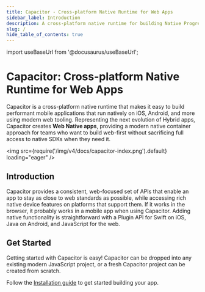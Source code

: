 ```yaml
---
title: Capacitor - Cross-platform Native Runtime for Web Apps
sidebar_label: Introduction
description: A cross-platform native runtime for building Native Progressive Web Apps for iOS, Android, and beyond
slug: /
hide_table_of_contents: true
---
```


import useBaseUrl from '@docusaurus/useBaseUrl';

# Capacitor: Cross-platform Native Runtime for Web Apps

Capacitor is a cross-platform native runtime that makes it easy to build performant mobile applications that run natively on iOS, Android, and more using modern web tooling. Representing the next evolution of Hybrid apps, Capacitor creates **Web Native apps**, providing a modern native container approach for teams who want to build web-first without sacrificing full access to native SDKs when they need it.

<img
  src={require('/img/v4/docs/capacitor-index.png').default}
  loading="eager"
/>

## Introduction

Capacitor provides a consistent, web-focused set of APIs that enable an app to stay as close to web standards as possible, while accessing rich native device features on platforms that support them. If it works in the browser, it probably works in a mobile app when using Capacitor. Adding native functionality is straightforward with a Plugin API for Swift on iOS, Java on Android, and JavaScript for the web.

## Get Started

Getting started with Capacitor is easy! Capacitor can be dropped into any existing modern JavaScript project, or a fresh Capacitor project can be created from scratch.

Follow the [Installation guide](/docs/getting-started) to get started building your app.
